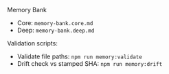 Memory Bank

- Core: `memory-bank.core.md`
- Deep: `memory-bank.deep.md`

Validation scripts:
- Validate file paths: `npm run memory:validate`
- Drift check vs stamped SHA: `npm run memory:drift`

